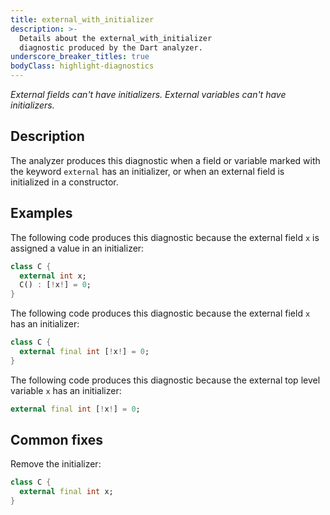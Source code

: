 ```yaml
---
title: external_with_initializer
description: >-
  Details about the external_with_initializer
  diagnostic produced by the Dart analyzer.
underscore_breaker_titles: true
bodyClass: highlight-diagnostics
---
```


_External fields can't have initializers._
_External variables can't have initializers._

## Description

The analyzer produces this diagnostic when a field or variable marked with
the keyword `external` has an initializer, or when an external field is
initialized in a constructor.

## Examples

The following code produces this diagnostic because the external field `x`
is assigned a value in an initializer:

```dart
class C {
  external int x;
  C() : [!x!] = 0;
}
```

The following code produces this diagnostic because the external field `x`
has an initializer:

```dart
class C {
  external final int [!x!] = 0;
}
```

The following code produces this diagnostic because the external top level
variable `x` has an initializer:

```dart
external final int [!x!] = 0;
```

## Common fixes

Remove the initializer:

```dart
class C {
  external final int x;
}
```
